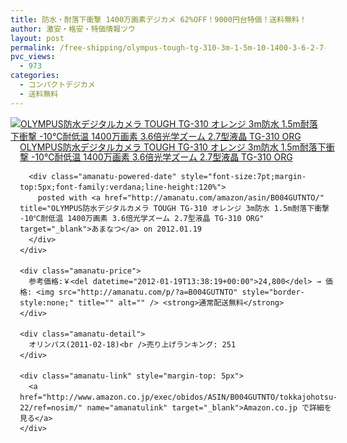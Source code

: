 ```yaml
---
title: 防水・耐落下衝撃 1400万画素デジカメ 62%OFF！9000円台特価！送料無料！
author: 激安・格安・特価情報ツウ
layout: post
permalink: /free-shipping/olympus-tough-tg-310-3m-1-5m-10-1400-3-6-2-7-tg-310-org.html
pvc_views:
  - 973
categories:
  - コンパクトデジカメ
  - 送料無料
---
```

<div class="amanatu-box" style="margin-bottom:0px;">
  <div class="amanatu-image" style="float:left;">
    <a href="http://www.amazon.co.jp/exec/obidos/ASIN/B004GUTNTO/tokkajohotsu-22/ref=nosim/" name="amanatulink" target="_blank"><img src="http://i1.wp.com/ecx.images-amazon.com/images/I/31xzCqeT7PL._SL160_.jpg?w=546" alt="OLYMPUS防水デジタルカメラ TOUGH TG-310 オレンジ 3m防水 1.5m耐落下衝撃 -10℃耐低温 1400万画素 3.6倍光学ズーム 2.7型液晶 TG-310 ORG" style="border: none;" data-recalc-dims="1" /></a>
  </div>
  
  <div class="amanatu-info" style="float:left;margin-left:15px;line-height:120%">
    <div class="amanatu-name" style="margin-bottom:10px;line-height:120%">
      <a href="http://www.amazon.co.jp/exec/obidos/ASIN/B004GUTNTO/tokkajohotsu-22/ref=nosim/" name="amanatulink" target="_blank">OLYMPUS防水デジタルカメラ TOUGH TG-310 オレンジ 3m防水 1.5m耐落下衝撃 -10℃耐低温 1400万画素 3.6倍光学ズーム 2.7型液晶 TG-310 ORG</a> 
      
      <div class="amanatu-powered-date" style="font-size:7pt;margin-top:5px;font-family:verdana;line-height:120%">
        posted with <a href="http://amanatu.com/amazon/asin/B004GUTNTO/" title="OLYMPUS防水デジタルカメラ TOUGH TG-310 オレンジ 3m防水 1.5m耐落下衝撃 -10℃耐低温 1400万画素 3.6倍光学ズーム 2.7型液晶 TG-310 ORG" target="_blank">あまなつ</a> on 2012.01.19
      </div>
    </div>
    
    <div class="amanatu-price">
      参考価格:￥<del datetime="2012-01-19T13:38:19+00:00">24,800</del> → 価格: <img src="http://amanatu.com/p/?a=B004GUTNTO" style="border-style:none;" title="" alt="" /> <strong>通常配送無料</strong>
    </div>
    
    <div class="amanatu-detail">
      オリンパス(2011-02-18)<br />売り上げランキング: 251
    </div>
    
    <div class="amanatu-link" style="margin-top: 5px">
      <a href="http://www.amazon.co.jp/exec/obidos/ASIN/B004GUTNTO/tokkajohotsu-22/ref=nosim/" name="amanatulink" target="_blank">Amazon.co.jp で詳細を見る</a>
    </div>
  </div>
  
  <div class="amanatu-footer" style="clear: left">
  </div>
</div>